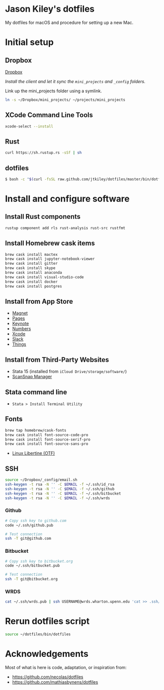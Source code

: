 # Jason Kiley's dotfiles

My dotfiles for macOS and procedure for setting up a new Mac.


# Initial setup


## Dropbox

[Dropbox](https://www.dropbox.com/install2)

*Install the client and let it sync the `mini_projects` and `_config` folders.*

Link up the mini_projects folder using a symlink.

```sh
ln -s ~/Dropbox/mini_projects/ ~/projects/mini_projects
```

## XCode Command Line Tools

```bash
xcode-select --install
```


## Rust

```bash
curl https://sh.rustup.rs -sSf | sh
```


## dotfiles

```bash
$ bash -c "$(curl -fsSL raw.github.com/jtkiley/dotfiles/master/bin/dotfiles)"
```


# Install and configure software


## Install Rust components

```bash
rustup component add rls rust-analysis rust-src rustfmt
```


## Install Homebrew cask items

```bash
brew cask install mactex
brew cask install jupyter-notebook-viewer
brew cask install gitter
brew cask install skype
brew cask install anaconda
brew cask install visual-studio-code
brew cask install docker
brew cask install postgres
```


## Install from App Store

- [Magnet](https://itunes.apple.com/us/app/magnet/id441258766?mt=12)
- [Pages](https://itunes.apple.com/us/app/pages/id409201541?mt=12&uo=4)
- [Keynote](https://itunes.apple.com/us/app/keynote/id409183694?mt=12)
- [Numbers](https://itunes.apple.com/us/app/numbers/id409203825?mt=12)
- [Xcode](https://itunes.apple.com/us/app/xcode/id497799835?mt=12&uo=4)
- [Slack](https://itunes.apple.com/us/app/slack/id803453959?mt=12)
- [Things](https://itunes.apple.com/us/app/things-3/id904280696?mt=12)


## Install from Third-Party Websites

- Stata 15 (installed from `iCloud Drive/storage/software/`)
- [ScanSnap Manager](http://www.fujitsu.com/global/support/computing/peripheral/scanners/software/s1300i.html)


## Stata command line

- `Stata > Install Terminal Utility`


## Fonts

```bash
brew tap homebrew/cask-fonts
brew cask install font-source-code-pro
brew cask install font-source-serif-pro
brew cask install font-source-sans-pro

```

- [Linux Libertine (OTF)](http://www.linuxlibertine.org/index.php?id=91&L=1)


## SSH

```bash
source ~/Dropbox/_config/email.sh
ssh-keygen -t rsa -N '' -C $EMAIL -f ~/.ssh/id_rsa
ssh-keygen -t rsa -N '' -C $EMAIL -f ~/.ssh/github
ssh-keygen -t rsa -N '' -C $EMAIL -f ~/.ssh/bitbucket
ssh-keygen -t rsa -N '' -C $EMAIL -f ~/.ssh/wrds
```


### Github

```bash
# Copy ssh key to github.com
code ~/.ssh/github.pub

# Test connection
ssh -T git@github.com

```


### Bitbucket

```bash
# Copy ssh key to bitbucket.org
code ~/.ssh/bitbucket.pub

# Test connection
ssh -T git@bitbucket.org

```

### WRDS

```bash
cat ~/.ssh/wrds.pub | ssh USERNAME@wrds.wharton.upenn.edu 'cat >> .ssh/authorized_keys'
```

# Rerun dotfiles script

```bash
source ~/dotfiles/bin/dotfiles

```

# Acknowledgements

Most of what is here is code, adaptation, or inspiration from:

- https://github.com/necolas/dotfiles
- https://github.com/mathiasbynens/dotfiles
